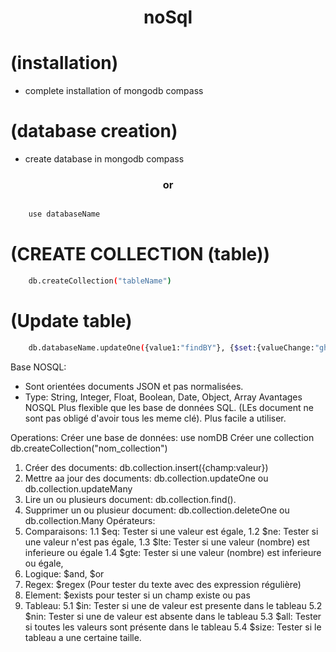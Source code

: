 <h1 align=center>noSql</h1>

# (installation)
- complete installation of mongodb compass

# (database creation)
- create database in mongodb compass
<h3 align= center>or</h3>

```sh

    use databaseName
```

# (CREATE COLLECTION (table))

```sh
    db.createCollection("tableName")

```

# (Update table)

```sh
    db.databaseName.updateOne({value1:"findBY"}, {$set:{valueChange:"ghsghgwxg"}})

```


 Base NOSQL:
 - Sont orientées documents JSON et pas normalisées.
 - Type: String, Integer, Float, Boolean, Date, Object, Array
 Avantages NOSQL
 Plus flexible que les base de données SQL. (LEs document ne sont pas obligé d'avoir tous les meme clé).
 Plus facile a utiliser.

 Operations:
 Créer une base de données: use nomDB
 Créer une collection db.createCollection("nom_collection")
 1. Créer des documents: db.collection.insert({champ:valeur})
 2. Mettre aa jour des documents: db.collection.updateOne ou db.collection.updateMany
 3. Lire un ou plusieurs document: db.collection.find().
 4. Supprimer un ou plusieur document: db.collection.deleteOne ou db.collection.Many
 Opérateurs:
 1. Comparaisons:
    1.1 $eq: Tester si une valeur est égale,
    1.2 $ne: Tester si une valeur n'est pas égale,
    1.3 $lte: Tester si une valeur (nombre) est inferieure ou égale
    1.4 $gte: Tester si une valeur (nombre) est inferieure ou égale,
 2. Logique: $and, $or
 3. Regex: $regex (Pour tester du texte avec des expression régulière)
 4. Element: $exists pour tester si un champ existe ou pas
 5. Tableau:
    5.1 $in: Tester si une de valeur est presente dans le tableau
    5.2 $nin: Tester si une de valeur est absente dans le tableau
    5.3 $all: Tester si toutes les valeurs sont présente dans le tableau
    5.4 $size: Tester si le tableau a une certaine taille.